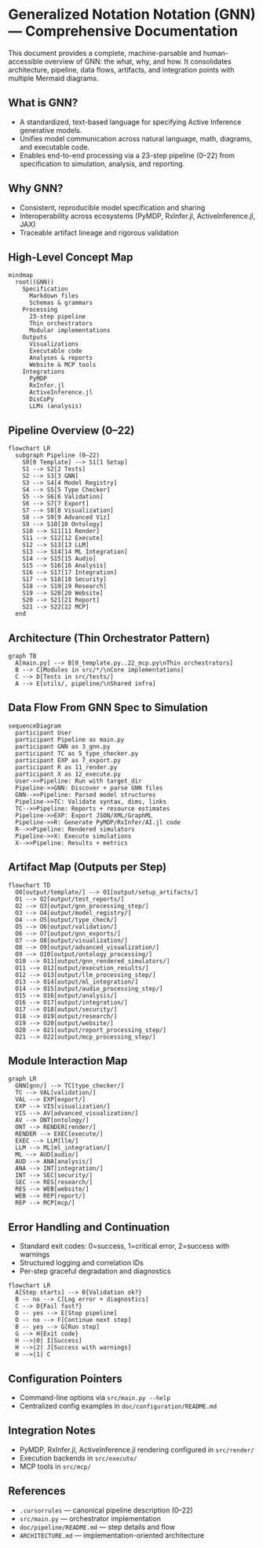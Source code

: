 # Generalized Notation Notation (GNN) — Comprehensive Documentation

This document provides a complete, machine-parsable and human-accessible overview of GNN: the what, why, and how. It consolidates architecture, pipeline, data flows, artifacts, and integration points with multiple Mermaid diagrams.

## What is GNN?

- A standardized, text-based language for specifying Active Inference generative models.
- Unifies model communication across natural language, math, diagrams, and executable code.
- Enables end-to-end processing via a 23-step pipeline (0–22) from specification to simulation, analysis, and reporting.

## Why GNN?

- Consistent, reproducible model specification and sharing
- Interoperability across ecosystems (PyMDP, RxInfer.jl, ActiveInference.jl, JAX)
- Traceable artifact lineage and rigorous validation

## High-Level Concept Map

```mermaid
mindmap
  root((GNN))
    Specification
      Markdown files
      Schemas & grammars
    Processing
      23-step pipeline
      Thin orchestrators
      Modular implementations
    Outputs
      Visualizations
      Executable code
      Analyses & reports
      Website & MCP tools
    Integrations
      PyMDP
      RxInfer.jl
      ActiveInference.jl
      DisCoPy
      LLMs (analysis)
```

## Pipeline Overview (0–22)

```mermaid
flowchart LR
  subgraph Pipeline (0–22)
    S0[0 Template] --> S1[1 Setup]
    S1 --> S2[2 Tests]
    S2 --> S3[3 GNN]
    S3 --> S4[4 Model Registry]
    S4 --> S5[5 Type Checker]
    S5 --> S6[6 Validation]
    S6 --> S7[7 Export]
    S7 --> S8[8 Visualization]
    S8 --> S9[9 Advanced Viz]
    S9 --> S10[10 Ontology]
    S10 --> S11[11 Render]
    S11 --> S12[12 Execute]
    S12 --> S13[13 LLM]
    S13 --> S14[14 ML Integration]
    S14 --> S15[15 Audio]
    S15 --> S16[16 Analysis]
    S16 --> S17[17 Integration]
    S17 --> S18[18 Security]
    S18 --> S19[19 Research]
    S19 --> S20[20 Website]
    S20 --> S21[21 Report]
    S21 --> S22[22 MCP]
  end
```

## Architecture (Thin Orchestrator Pattern)

```mermaid
graph TB
  A[main.py] --> B[0_template.py..22_mcp.py\nThin orchestrators]
  B --> C[Modules in src/*/\nCore implementations]
  C --> D[Tests in src/tests/]
  A --> E[utils/, pipeline/\nShared infra]
```

## Data Flow From GNN Spec to Simulation

```mermaid
sequenceDiagram
  participant User
  participant Pipeline as main.py
  participant GNN as 3_gnn.py
  participant TC as 5_type_checker.py
  participant EXP as 7_export.py
  participant R as 11_render.py
  participant X as 12_execute.py
  User->>Pipeline: Run with target_dir
  Pipeline->>GNN: Discover + parse GNN files
  GNN-->>Pipeline: Parsed model structures
  Pipeline->>TC: Validate syntax, dims, links
  TC-->>Pipeline: Reports + resource estimates
  Pipeline->>EXP: Export JSON/XML/GraphML
  Pipeline->>R: Generate PyMDP/RxInfer/AI.jl code
  R-->>Pipeline: Rendered simulators
  Pipeline->>X: Execute simulations
  X-->>Pipeline: Results + metrics
```

## Artifact Map (Outputs per Step)

```mermaid
flowchart TD
  O0[output/template/] --> O1[output/setup_artifacts/]
  O1 --> O2[output/test_reports/]
  O2 --> O3[output/gnn_processing_step/]
  O3 --> O4[output/model_registry/]
  O4 --> O5[output/type_check/]
  O5 --> O6[output/validation/]
  O6 --> O7[output/gnn_exports/]
  O7 --> O8[output/visualization/]
  O8 --> O9[output/advanced_visualization/]
  O9 --> O10[output/ontology_processing/]
  O10 --> O11[output/gnn_rendered_simulators/]
  O11 --> O12[output/execution_results/]
  O12 --> O13[output/llm_processing_step/]
  O13 --> O14[output/ml_integration/]
  O14 --> O15[output/audio_processing_step/]
  O15 --> O16[output/analysis/]
  O16 --> O17[output/integration/]
  O17 --> O18[output/security/]
  O18 --> O19[output/research/]
  O19 --> O20[output/website/]
  O20 --> O21[output/report_processing_step/]
  O21 --> O22[output/mcp_processing_step/]
```

## Module Interaction Map

```mermaid
graph LR
  GNN[gnn/] --> TC[type_checker/]
  TC --> VAL[validation/]
  VAL --> EXP[export/]
  EXP --> VIS[visualization/]
  VIS --> AV[advanced_visualization/]
  AV --> ONT[ontology/]
  ONT --> RENDER[render/]
  RENDER --> EXEC[execute/]
  EXEC --> LLM[llm/]
  LLM --> ML[ml_integration/]
  ML --> AUD[audio/]
  AUD --> ANA[analysis/]
  ANA --> INT[integration/]
  INT --> SEC[security/]
  SEC --> RES[research/]
  RES --> WEB[website/]
  WEB --> REP[report/]
  REP --> MCP[mcp/]
```

## Error Handling and Continuation

- Standard exit codes: 0=success, 1=critical error, 2=success with warnings
- Structured logging and correlation IDs
- Per-step graceful degradation and diagnostics

```mermaid
flowchart LR
  A[Step starts] --> B{Validation ok?}
  B -- no --> C[Log error + diagnostics]
  C --> D{Fail fast?}
  D -- yes --> E[Stop pipeline]
  D -- no --> F[Continue next step]
  B -- yes --> G[Run step]
  G --> H{Exit code}
  H -->|0| I[Success]
  H -->|2| J[Success with warnings]
  H -->|1| C
```

## Configuration Pointers

- Command-line options via `src/main.py --help`
- Centralized config examples in `doc/configuration/README.md`

## Integration Notes

- PyMDP, RxInfer.jl, ActiveInference.jl rendering configured in `src/render/`
- Execution backends in `src/execute/`
- MCP tools in `src/mcp/`

## References

- `.cursorrules` — canonical pipeline description (0–22)
- `src/main.py` — orchestrator implementation
- `doc/pipeline/README.md` — step details and flow
- `ARCHITECTURE.md` — implementation-oriented architecture

